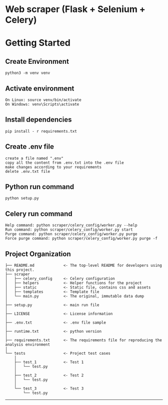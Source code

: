 Web scraper (Flask + Selenium + Celery)
==============================


# Getting Started


Create Environment
------------
```
python3 -m venv venv
```

Activate environment
------------
```
On Linux: source venv/bin/activate
On Windows: venv\Scripts\activate
```

Install dependencies
------------
```
pip install - r requirements.txt
```

Create .env file
------------
```
create a file named ".env"
copy all the content from .env.txt into the .env file
make changes according to your requirements
delete .env.txt file
```

Python run command
------------
```
python setup.py
```

Celery run command
------------
```
Help command: python scraper/celery_config/worker.py --help
Run command: python scraper/celery_config/worker.py start
Purge command: python scraper/celery_config/worker.py purge
Force purge command: python scraper/celery_config/worker.py purge -f
```

Project Organization
------------

    ├── README.md             <- The top-level README for developers using this project.
    ├── scraper
    │   ├── celery_config     <- Celery configuration
    │   ├── helpers           <- Helper functions for the project
    │   ├── static            <- Static file, contains css and assets
    │   ├── templates         <- Template file
    │   └── main.py           <- The original, immutable data dump
    │
    ├── setup.py              <- main run file
    │
    ├── LICENSE               <- License information
    │
    ├── .env.txt              <- .env file sample
    │
    ├── runtime.txt           <- python version
    │
    ├── requirements.txt      <- The requirements file for reproducing the analysis environment
    │
    └── tests                 <- Project test cases
        │
        ├── test_1            <- Test 1
        │   └── test.py
        │
        ├── test_2            <- Test 2
        │   └── test.py
        │
        └── test_3            <- Test 3
            └── test.py

------------